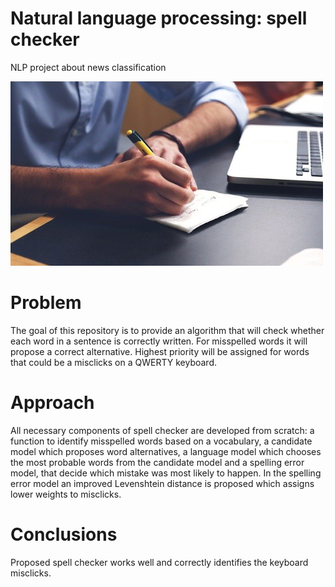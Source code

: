 # Natural language processing: spell checker
NLP project about news classification

<img src="https://github.com/misiungs/readme_images/blob/master/spellchecker.jpg?raw=true" alt="drawing" width="500"/>

# Problem
The goal of this repository is to provide an algorithm that will check whether each word in a sentence is correctly written.
For misspelled words it will propose a correct alternative.
Highest priority will be assigned for words that could be a misclicks on a QWERTY keyboard.

# Approach
All necessary components of spell checker are developed from scratch: a function to identify misspelled words based on a vocabulary, a candidate model which proposes word alternatives, a language model which chooses the most probable words from the candidate model and a spelling error model, that decide which mistake was most likely to happen.
In the spelling error model an improved Levenshtein distance is proposed which assigns lower weights to misclicks.

# Conclusions
Proposed spell checker works well and correctly identifies the keyboard misclicks.

